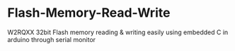 # Flash-Memory-Read-Write
W2RQXX 32bit Flash memory reading &amp; writing easily using embedded C in arduino through serial monitor
